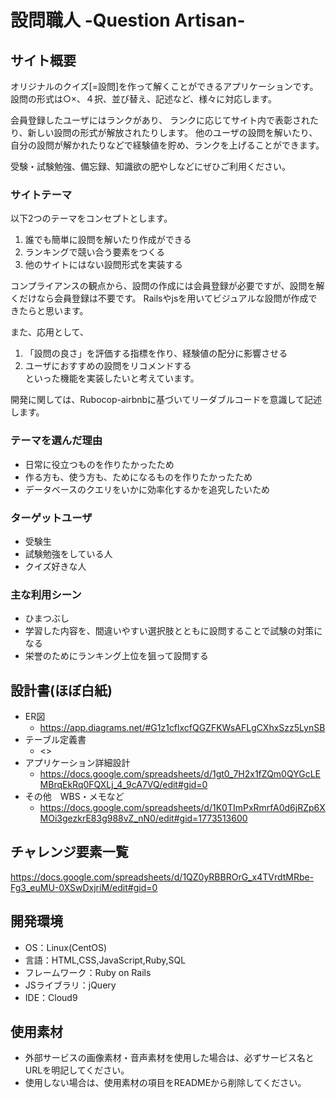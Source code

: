 # 設問職人 -Question Artisan-

## サイト概要
オリジナルのクイズ[=設問]を作って解くことができるアプリケーションです。
設問の形式は○×、４択、並び替え、記述など、様々に対応します。

会員登録したユーザにはランクがあり、
ランクに応じてサイト内で表彰されたり、新しい設問の形式が解放されたりします。
他のユーザの設問を解いたり、自分の設問が解かれたりなどで経験値を貯め、ランクを上げることができます。

受験・試験勉強、備忘録、知識欲の肥やしなどにぜひご利用ください。

### サイトテーマ
以下2つのテーマをコンセプトとします。
1. 誰でも簡単に設問を解いたり作成ができる
2. ランキングで競い合う要素をつくる
3. 他のサイトにはない設問形式を実装する

コンプライアンスの観点から、設問の作成には会員登録が必要ですが、設問を解くだけなら会員登録は不要です。
Railsやjsを用いてビジュアルな設問が作成できたらと思います。

また、応用として、
1. 「設問の良さ」を評価する指標を作り、経験値の配分に影響させる
2. ユーザにおすすめの設問をリコメンドする  
といった機能を実装したいと考えています。

開発に関しては、Rubocop-airbnbに基づいてリーダブルコードを意識して記述します。

### テーマを選んだ理由
* 日常に役立つものを作りたかったため
* 作る方も、使う方も、ためになるものを作りたかったため
* データベースのクエリをいかに効率化するかを追究したいため

### ターゲットユーザ
* 受験生
* 試験勉強をしている人
* クイズ好きな人

### 主な利用シーン
* ひまつぶし
* 学習した内容を、間違いやすい選択肢とともに設問することで試験の対策になる
* 栄誉のためにランキング上位を狙って設問する


## 設計書(ほぼ白紙)
* ER図
  * <https://app.diagrams.net/#G1z1cflxcfQGZFKWsAFLgCXhxSzz5LynSB>
* テーブル定義書
  * <>
* アプリケーション詳細設計
  * <https://docs.google.com/spreadsheets/d/1gt0_7H2x1fZQm0QYGcLEMBrqEkRq0FQXLj_4_9cA7VQ/edit#gid=0>
* その他　WBS・メモなど
  * <https://docs.google.com/spreadsheets/d/1K0TImPxRmrfA0d6jRZp6XMOi3gezkrE83g988vZ_nN0/edit#gid=1773513600>

## チャレンジ要素一覧
<https://docs.google.com/spreadsheets/d/1QZ0yRBBROrG_x4TVrdtMRbe-Fg3_euMU-0XSwDxjriM/edit#gid=0>

## 開発環境
- OS：Linux(CentOS)
- 言語：HTML,CSS,JavaScript,Ruby,SQL
- フレームワーク：Ruby on Rails
- JSライブラリ：jQuery
- IDE：Cloud9

## 使用素材
- 外部サービスの画像素材・音声素材を使用した場合は、必ずサービス名とURLを明記してください。
- 使用しない場合は、使用素材の項目をREADMEから削除してください。
